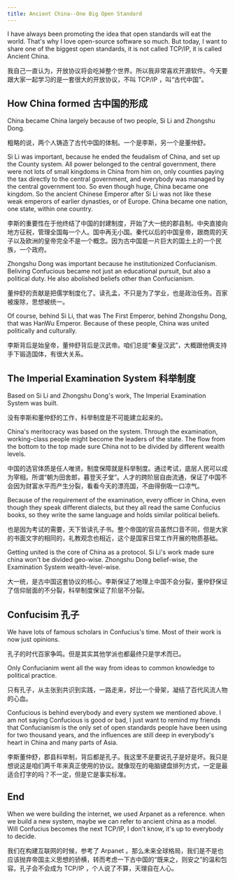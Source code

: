 ```yaml
---
title: Ancient China--One Big Open Standard
---
```


I have always been promoting the idea that open standards will eat the world. That's why I love open-source software so much. But today, I want to share one of the biggest open standards, it is not called TCP/IP, it is called Ancient China.

我自己一直认为，开放协议将会吃掉整个世界。所以我非常喜欢开源软件。今天要跟大家一起学习的是一套很大的开放协议，不叫 TCP/IP ，叫“古代中国”。

## How China formed 古中国的形成

China became China largely because of two people, Si Li and Zhongshu Dong.

粗略的说，两个人铸造了古代中国的体制。一个是李斯，另一个是董仲舒。

Si Li was important, because he ended the feudalism of China, and set up the County system. All power belonged to the central government, there were not lots of small kingdoms in China from him on, only counties paying the tax directly to the central government, and everybody was managed by the central government too. So even though huge, China became one kingdom. So the ancient Chinese Emperor after Si Li was not like these weak emperors of earlier dynasties, or of Europe. China became one nation, one state, within one country.

李斯的重要性在于他终结了中国的封建制度，开始了大一统的郡县制。中央直接向地方征税，管理全国每一个人。国中再无小国。秦代以后的中国皇帝，跟商周的天子以及欧洲的皇帝完全不是一个概念。因为古中国是一片巨大的国土上的一个民族，一个政府。

Zhongshu Dong was important because he institutionized Confucianism. Beliving Confucious became not just an educational pursuit, but also a political duty. He also abolished beliefs other than Confucianism. 

董仲舒的贡献是把儒学制度化了。读孔孟，不只是为了学业，也是政治任务。百家被废除，思想被统一。

Of course, behind Si Li, that was The First Emperor, behind Zhongshu Dong, that was HanWu Emperor. Because of these people, China was united politically and culturally.

李斯背后是始皇帝，董仲舒背后是汉武帝。咱们总提“秦皇汉武”，大概跟他俩支持手下锻造国体，有很大关系。

## The Imperial Examination System 科举制度

Based on Si Li and Zhongshu Dong's work, The Imperial Examination System was built.

没有李斯和董仲舒的工作，科举制度是不可能建立起来的。

China's meritocracy was based on the system. Through the examination, working-class people might become the leaders of the state. The flow from the bottom to the top made sure China not to be divided by different wealth levels.

中国的选官体质是任人唯贤。制度保障就是科举制度。通过考试，底层人民可以成为宰相。所谓“朝为田舍郎，暮登天子堂”。人才的跨阶层自由流通，保证了中国不会因为财富水平而产生分裂，看看今天的漂亮国，不由得倒吸一口凉气。

Because of the requirement of the examination, every officer in China, even though they speak different dialects, but they all read the same Confucius books, so they write the same language and holds similar political beliefs.

也是因为考试的需要，天下皆读孔子书。整个帝国的官员虽然口音不同，但是大家的书面文字的相同的，礼教观念也相近，这个是国家日常工作开展的物质基础。

Getting united is the core of China as a protocol. Si Li's work made sure china won't be divided geo-wise. Zhongshu Dong belief-wise, the Examination System wealth-level-wise.

大一统，是古中国这套协议的核心。李斯保证了地理上中国不会分裂，董仲舒保证了信仰层面的不分裂，科举制度保证了阶层不分裂。

## Confucisim 孔子

We have lots of famous scholars in Confucius's time. Most of their work is now just opinions.

孔子的时代百家争鸣。但是其实其他学派也都最终只是学术而已。

Only Confucianim went all the way from ideas to common knowledge to political practice. 

只有孔子，从主张到共识到实践，一路走来，好比一个骨架，凝结了百代风流人物的心血。

Confucious is behind everybody and every system we mentioned above. I am not saying Confucious is good or bad, I just want to remind my friends that Confucianism is the only set of open standards people have been using for two thousand years, and the influences are still deep in everybody's heart in China and many parts of Asia. 

李斯董仲舒，郡县科举制，背后都是孔子。我这里不是要说孔子是好是坏。我只是想说这是咱们两千年来真正使用的协议。就像现在的电脑键盘排列方式，一定是最适合打字的吗？不一定，但是它是事实标准。

## End

When we were building the internet, we used Arpanet as a reference. when we build a new system, maybe we can refer to ancient china as a model. Will Confucius becomes the next TCP/IP, I don't know, it's up to everybody to decide.

我们在构建互联网的时候，参考了 Arpanet 。那么未来全球格局，我们是不是也应该抛弃帝国主义思想的骄横，转而考虑一下古中国的“既来之，则安之”的温和包容。孔子会不会成为 TCP/IP ，个人说了不算，天理自在人心。 